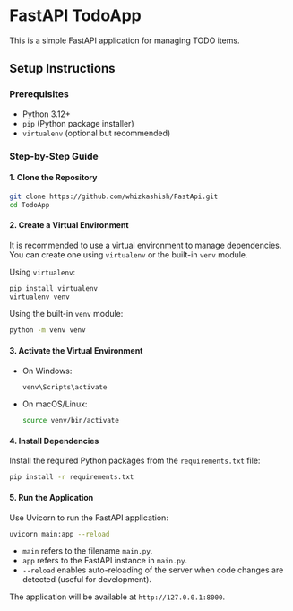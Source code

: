 # FastAPI TodoApp

This is a simple FastAPI application for managing TODO items. 

## Setup Instructions

### Prerequisites

- Python 3.12+
- `pip` (Python package installer)
- `virtualenv` (optional but recommended)

### Step-by-Step Guide

#### 1. Clone the Repository

```bash
git clone https://github.com/whizkashish/FastApi.git
cd TodoApp
```

#### 2. Create a Virtual Environment

It is recommended to use a virtual environment to manage dependencies. You can create one using `virtualenv` or the built-in `venv` module.

Using `virtualenv`:
```bash
pip install virtualenv
virtualenv venv
```

Using the built-in `venv` module:
```bash
python -m venv venv
```

#### 3. Activate the Virtual Environment

- On Windows:
  ```bash
  venv\Scripts\activate
  ```
- On macOS/Linux:
  ```bash
  source venv/bin/activate
  ```

#### 4. Install Dependencies

Install the required Python packages from the `requirements.txt` file:

```bash
pip install -r requirements.txt
```

#### 5. Run the Application

Use Uvicorn to run the FastAPI application:

```bash
uvicorn main:app --reload
```

- `main` refers to the filename `main.py`.
- `app` refers to the FastAPI instance in `main.py`.
- `--reload` enables auto-reloading of the server when code changes are detected (useful for development).

The application will be available at `http://127.0.0.1:8000`.